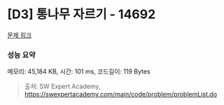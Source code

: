 # [D3] 통나무 자르기 - 14692 

[문제 링크](https://swexpertacademy.com/main/code/problem/problemDetail.do?contestProbId=AYJW0g-qlO8DFASv) 

### 성능 요약

메모리: 45,184 KB, 시간: 101 ms, 코드길이: 119 Bytes



> 출처: SW Expert Academy, https://swexpertacademy.com/main/code/problem/problemList.do